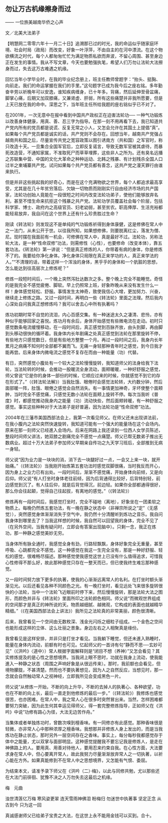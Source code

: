 ## 勿让万古机缘擦身而过　

—— 一位旅美越南华侨之心声  

文／北美大法弟子

【明慧网二零零六年十一月二十日】追溯那已过的时光，我的命运似乎随家庭环境、社会时局（政局）而改变，好象一叶浮萍，不由自主的在河中漂流。在这个物欲横流之时代，每个人都匆匆忙忙为满足物质私欲而奔波，不留心周围、甚至身边正在发生的事情。我从不写文章，今天也要勉强执笔，希望人们万勿让法轮大法擦身而过，失去这万古难遇之机缘。

回忆当年小学毕业时，在我的毕业纪念册上，班主任教师曾题字：“抬头、挺胸、向前走。我们的命运掌握在我们的手里。”这句题字已成为我今后之座右铭。多年勤奋辛劳以祈晚年可以安逸，谁知疾病缠身，已十年多。背痛，然后延伸至骨盆痛，脚掌心痛，后期又加双膝痛，又兼肾虚、肝弱，所有这些痛楚并非我所愿要，但是上天已放在我的命中。深思之下，当年班主任所给我题的座右铭似乎已不对了。

在2001年，一次无意中在报中看到中国共产政权正在迫害法轮功── 一种气功锻炼以改善身体健康，用真、善、忍三字为指导。在那一刻不用再看下去，我已知道共产党内所有的党员都是说谎、反复无常之小人，又怎会允许在其国土上提倡“真”。如果每个共产党员都是诚实的话，共产党则不会存在。回想当年，越南共产党强占越南共和国之后，尽量宣传共党之宽容政策以图引诱南方（共和国）之军官时，称只改造十天。一旦集合全国军官后，立即反复诺言，导致无数军官被其虐待，而暴死改造营，不通知家属，不准取死尸而草草埋葬，这些非人之所为。还有臭名远播之苏联集中营、中国的文化大革命之种种运动、北韩之残暴、有计划残杀全国人口过半之柬埔寨共产党。试问如果每个共产党员都有善念，这共产党之漫天罪行由谁来执行。

但是并非这些挑起我的好奇心，而是在这个充满物欲之世界，每个人都追求最高享受，尤其是在几十年贫穷落后、欠缺一切物质而刚刚实行自由经济市场的共产国家，法轮功创始人竟能在一段很短之时间内改变法轮功弟子，使他们能够放弃名利，甚至不惜生命来抗拒这个残暴之共产党。法轮功学员覆盖社会每个阶层，包括科学家、博士、政府内之高级官员、妇老幼弱，甚至贫农。职高俸厚、生活充裕都能轻易放弃，我自问在这个世界上还有什么珍贵胜过生命？

刚读《转法轮》则发现这不是单纯的气功锻练祈得到身体康健，这是修佛在常人中之一法门，从未公开于世。以往我所知，如果想修佛，则要脱离红尘，落发为僧、尼。现时摆在我面前有一机会，可修佛在常人中，真是最好不过。法轮功，另称法轮大法，是一种“性命双修”功法，则需修性（心性），也要修命（改变本体），靠五套功法。《转法轮》第一讲说：“但是真正修炼的人，你带着有病的身体，你是修炼不了的。我要给你净化身体。净化身体只局限在真正来学功的人，真正来学法的人。”“不清理的话，带着这样一个浑浊的身体，黑乎乎的身体和一个肮脏的思想，怎么能达到往高层次上修炼呢？”

修炼一段短时间后，一个晚上突然泻肚达数次之多。整个晚上完全不能睡觉。奇怪的是我完全不感觉疲倦、脚软。早上仍照常上班，好象昨晚从来没有发生什么一样！身体感觉轻松、舒服。事情发生太神奇，致使我信心大增，更加努力、兴奋，继续走上修炼之路。又过一段时间，再明白一些《转法轮》里面之法理。然后我内心深处自问我真正想修炼吗？我可以舍去心中所有执著吗？

炼功初期时常不自觉的流泪，内心百感交集。有一种迷途太久之凄清、悲怜，亦有种似乎能够回家之喜悦。炼功月有余后，身体开始感觉有些微电流在走动。初时只感觉数条电流缓慢移动，在一段时间后，真正感觉到百脉齐放，由头到脚，再由脚到头移动很快的循环着。我身体内长年剧痛之处真正感觉到法轮在那里旋转不停，有些地方只感觉数日，但是有些地方整整一个月。再过一段时间之后，我身内长年累月之病痛不知何时全部都不翼而飞。无痛一身轻那种青年时之感觉，到今日我才能再尝。后来身体内微电流之感觉不复存在而由一种能量（功）代替。

有日，突然感觉小腹处有一个较大之法轮慢慢旋转，我知道师父的法身给我下法轮，当法轮转的时候，会推动一股暖流全身流动，面颊暖暖，一种好舒服之感觉，师父曾说“它是你的身体一部份的时候，它顺应过来的时候，你就感觉不到它的存在形式了。”（《转法轮法解》）当我肚饿、眼倦时会感觉法轮转，大约数分钟，然后面部暖一阵，肚饿、眼倦之感觉会自然消失。有一事情更加神奇，牙坏使整个面颊肿，当时完全不感觉痛，只感觉无数小法轮在面颊上旋转不停。每次当我听《普度》时，都感觉推动我身内之能量（功）流动快些，然后面颊转暖，有一种舒服之感觉。事实这些种种对于大法弟子是好普遍，因为法轮功是“性命双修”功法。

2004年在三藩市美国西部法会上，我第一次看见师父。在师父还未出现讲法前，在我小腹内之法轮突然快速旋转，我知道可能有一个强大的能量场在这个会场内。原来在那一刻师父已经進入会场内。后来在网路上我还读到一位西人女学员陈述，整段时间师父讲法，她双膝之剧痛完全不感觉一点痛楚。师父已帮无数弟子推出无数病业。超过十万大法弟子参加师父早期亲自传功之九天学习班后，全部推到无病一身轻。

师父说“因为业力是一块块的消，消下去一块腿好过一点，一会又上来一块，就开始痛。”（《转法轮》）当我刚开始炼第五套功法时感觉双脚很痛，当时我反而开心，因为身上之业力已有出处。一段时间后，渐渐不感觉痛，开始身体向前倾，又是向后仰。师父说“有人打坐时身体老往前倾，因为后背通得比较好，后背特别轻，前边感觉到沉了。有人往后仰，就是后背觉得沉，前边轻。如果你全部都通得很好，那么你会往起颠，觉得自己往起拔，有离地的感觉。”（《转法轮》）

修炼再有一段时间后，我感觉打坐时，完全不碰地（离地），好象坐在一团柔软之物质上。每晚仍然炼五套功法，有一晚在静之状态中（非禅宗所说之“定”（无感觉）），突然感觉身体渐渐消失于空气中，我仍然十分清醒听到炼功之音乐。我自问我身体到哪里去了？当我这样想的时候，我自然可以回望我的身体，完全不见了（在另外空间，当我有疑问时，立即会有答案出现脑中）。只剩一念，我正在炼功，那一种静之感觉美妙无穷。

当身体所有脉全通时，我感觉全身有劲，行路轻飘飘，身体好象完全无重量，甚至呼吸、心跳都完全不感觉。这一种感觉在我这一生完全没有，那是一种好舒服、轻松的感觉，很难畅尽描述。那种感觉使我感觉这世上已没有什么值得追求，可惜我心性修得不那么好，故此那种感觉只存在一整天而已，但已使我终生难忘那种感觉。

又一段时间努力放下更多的执著，使我的心渐渐远离常人的名利。在打坐时额头渐渐见光。以后还看见各种不同颜色之光。有一晚打坐时，看见远处飞来很多旋转很快的小法轮，当中一个法轮飞近眼前时停下来，然后慢慢旋转，那是法轮大法之图形，而颜色并非与《转法轮》里面所印之法轮颜色相同。师父说“而微观世界组成的空间那才是真正的神所说的天。物质越细腻、越微观，它构成的表面也就越精华精细。”（《在美国西部法会上讲法》）我所见之法轮真的非常美丽，颜色很清晰。

后来，我曾看见一个空间由无数枚深、浅金光闪烁之细粒子组成。一个金色之空间也能形成这样的立体、这么壮丽之景象。身边左右之人相聚真是缘份。

我曾看见是这样安排，并非只是打坐才看见。当我躺下睡觉，但还未進入熟睡时，能量在身体内流动，前额有时也可见。忆起师父的一首诗有句“静而不思──玄妙可见”（《洪吟》〈道中〉）常人根据字面解释则是“闭目不想（养神）”又怎会看见？其实修炼提及的是心性之思想境界。当我闭上眼不思时，功就在我身上流动，使我能進入一种静之状态（周围之声响好象是从很远传来）。那时，我前额也会看见，但境物朦胧，不甚清楚。然而也不要执著想见，因为人之自然反应，当想见时，那一念就会自然触动常人之视神经，立即我所见会变成黑色一片。

师父说“从修炼一开始，不断的向上升华，不断的去掉人的执著心、各种欲望，功也在不断的向上长，最后一直走到他修炼的最后一步。”（《转法轮》）我修炼也感觉很苦，也亦困难。在常人中，我之常人心在很多时突然冒出来。当然，怎样困难都要努力突破，因为此生何其幸运见得师父，得一套完整修炼指导，正如师父在《洪吟》中说“功修有路心为径，大法无边苦作舟。”

当集体或者单独炼功时，曾数次嗅到檀香味。有一同修亦有此感觉。那种香味很是轻微，亦非常人心中那种浓厚之檀香味。我想那并非修炼人身上发出的，而是当我炼功在静止状态，那时另外一层空间存在之香味。事实上，每分每秒我都感觉存于体中之能量，尤以双掌与面部明显。这种感觉提醒我不要忘记我是修炼人，是走在神佛路上的人。要用真、用善对待他人，要用忍来约束自我。在心性方面，大法要求身在常人中，但心要离开常人，故此我努力尽量渐渐放弃常人之一切执著，以祈心能在方外。如果真能修到不在常人中之思想境界，又怎能有气恨、委屈。

为结束本文，请准予录下师父在《洪吟（二）·梅》，以此与同修共勉，尤以那些还在大法门前徘徊、犹豫不决之人万勿失去这最后之机缘。

梅　元曲

浊世清莲亿万梅
寒风姿更翠
连天雪雨神佛泪
盼梅归
勿迷世中执著事
坚定正念
从古到今
只为这一回 

真诚感谢师父已给弟子宝贵之大法，在这世上永不能用金钱可以买到。合十。